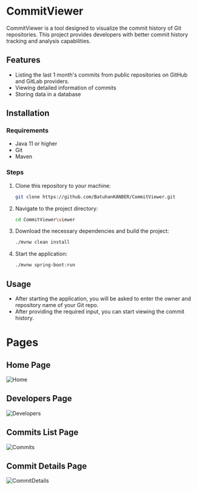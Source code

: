 # CommitViewer

CommitViewer is a tool designed to visualize the commit history of Git repositories. This project provides developers with better commit history tracking and analysis capabilities.

## Features

- Listing the last 1 month's commits from public repositories on GitHub and GitLab providers.
- Viewing detailed information of commits
- Storing data in a database

## Installation

### Requirements

- Java 11 or higher
- Git
- Maven

### Steps

1. Clone this repository to your machine:

    ```bash
    git clone https://github.com/BatuhanKANBER/CommitViewer.git
    ```

2. Navigate to the project directory:

    ```bash
    cd CommitViewer\viewer
    ```

3. Download the necessary dependencies and build the project:

    ```bash
    ./mvnw clean install
    ```

4. Start the application:

    ```bash
    ./mvnw spring-boot:run
    ```

## Usage

- After starting the application, you will be asked to enter the owner and repository name of your Git repo.
- After providing the required input, you can start viewing the commit history.

# Pages

## Home Page
![Home](https://github.com/user-attachments/assets/f9032aff-5f70-4150-bebb-63383e01c683)
## Developers Page
![Developers](https://github.com/user-attachments/assets/55433dc7-a7d3-41b7-9a3b-020de66d4ab1)
## Commits List Page
![Commits](https://github.com/user-attachments/assets/4bab360c-5d87-4dc8-84db-4f8a4740a01e)
## Commit Details Page
![CommitDetails](https://github.com/user-attachments/assets/50f500ba-5d5c-409e-8630-62611fed658e)

